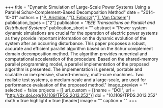 +++
title = "Dynamic Simulation of Large-Scale Power Systems Using a Parallel Schur-Complement-Based Decomposition Method"
date = "2014-10-01"
authors = ["[P. Aristidou](https://www.paristidou.info)","[D. Fabozzi](https://scholar.google.ch/citations?user=2wog_JcAAAAJ&hl=en)","[T. Van Cutsem](http://www.montefiore.ulg.ac.be/~vct/)"]
publication_types = ["2"]
publication = "_IEEE Transactions on Parallel and Distributed Systems_"
publication_short = ""
abstract = "Power system dynamic simulations are crucial for the operation of electric power systems as they provide important information on the dynamic evolution of the system after an occurring disturbance. This paper proposes a robust, accurate and efficient parallel algorithm based on the Schur complement domain decomposition method. The algorithm provides numerical and computational acceleration of the procedure. Based on the shared-memory parallel programming model, a parallel implementation of the proposed algorithm is presented. The implementation is general, portable and scalable on inexpensive, shared-memory, multi-core machines. Two realistic test systems, a medium-scale and a large-scale, are used for performance evaluation of the proposed method."
image_preview = ""
selected = false
projects = []
url_custom = [{name = "DOI", url = "http://dx.doi.org/10.1109/TPDS.2013.252"}]
doi = "10.1109/TPDS.2013.252"
math = true
highlight = true
[header]
image = ""
caption = ""
+++

